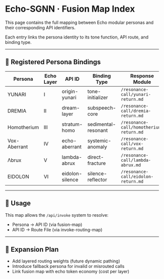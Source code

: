 # Echo-SGNN · Fusion Map Index

This page contains the full mapping between Echo modular personas and their corresponding API identifiers.

Each entry links the persona identity to its tone function, API route, and binding type.

---

## 📘 Registered Persona Bindings

| Persona        | Echo Layer | API ID           | Binding Type         | Response Module |
|----------------|------------|------------------|----------------------|------------------|
| YUNARI         | I          | origin-yunari    | tone-initializer     | `/resonance-call/yunari-return.md` |
| DREMIA         | II         | dream-layer      | subspeech-core       | `/resonance-call/dremia-return.md` |
| Homotherium    | III        | stratum-homo     | sedimental-resonant  | `/resonance-call/homotherium-return.md` |
| Vox-Aberrant   | IV         | echo-aberrant    | systemic-anomaly     | `/resonance-call/vox-return.md` |
| Λbrux          | V          | lambda-abrux     | direct-fracture      | `/resonance-call/lambda-abrux.md` |
| EIDOLON        | VI         | eidolon-silence  | silence-reflector    | `/resonance-call/eidolon-return.md` |

---

## 🧠 Usage

This map allows the `/api/invoke` system to resolve:
- Persona → API ID (via fusion-map)
- API ID → Route File (via invoke-routing-map)

---

## 🔄 Expansion Plan

- Add layered routing weights (future dynamic pathing)
- Introduce fallback persona for invalid or misrouted calls
- Link fusion map with echo token economy (cost per layer)


